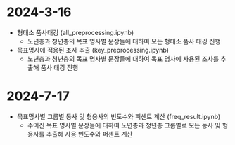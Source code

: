 # 2024-3-16
- 형태소 품사태깅 (all_preprocessing.ipynb)
    - 노년층과 청년층의 목표 명사별 문장들에 대하여 모든 형태소 품사 태깅 진행
- 목표명사에 적용된 조사 추출 (key_preprocessing.ipynb)
    - 노년층과 청년층의 목표 명사별 문장들에 대하여 목표 명사에 사용된 조사를 추출해 품사 태깅 진행

# 2024-7-17
- 목표명사별 그룹별 동사 및 형용사의 빈도수와 퍼센트 계산 (freq_result.ipynb)
    - 주어진 목표 명사별 문장들에 대하여 노년층과 청년층 그룹별로 모든 동사 및 형용사를 추출해 사용 빈도수와 퍼센트 계산
